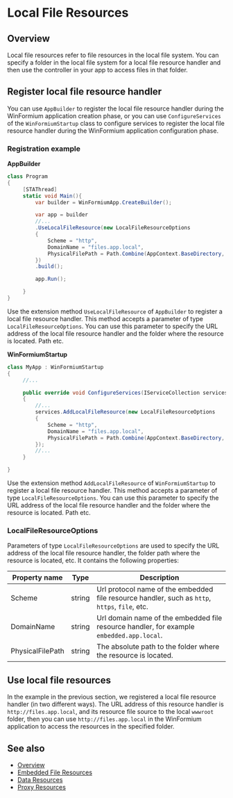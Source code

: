 # Local File Resources

## Overview

Local file resources refer to file resources in the local file system. You can specify a folder in the local file system for a local file resource handler and then use the controller in your app to access files in that folder.

## Register local file resource handler

You can use `AppBuilder` to register the local file resource handler during the WinFormium application creation phase, or you can use `ConfigureServices` of the `WinFormiumStartup` class to configure services to register the local file resource handler during the WinFormium application configuration phase.

### Registration example

**AppBuilder**

```csharp
class Program
{
     [STAThread]
     static void Main(){
         var builder = WinFormiumApp.CreateBuilder();

         var app = builder
         //...
         .UseLocalFileResource(new LocalFileResourceOptions
         {
             Scheme = "http",
             DomainName = "files.app.local",
             PhysicalFilePath = Path.Combine(AppContext.BaseDirectory, "wwwroot")
         })
         .build();

         app.Run();

     }
}
```

Use the extension method `UseLocalFileResource` of `AppBuilder` to register a local file resource handler. This method accepts a parameter of type `LocalFileResourceOptions`. You can use this parameter to specify the URL address of the local file resource handler and the folder where the resource is located. Path etc.

**WinFormiumStartup**

```csharp
class MyApp : WinFormiumStartup
{
     //...

     public override void ConfigureServices(IServiceCollection services)
     {
         //...
         services.AddLocalFileResource(new LocalFileResourceOptions
         {
             Scheme = "http",
             DomainName = "files.app.local",
             PhysicalFilePath = Path.Combine(AppContext.BaseDirectory, "wwwroot")
         });
         //...
     }

}
```

Use the extension method `AddLocalFileResource` of `WinFormiumStartup` to register a local file resource handler. This method accepts a parameter of type `LocalFileResourceOptions`. You can use this parameter to specify the URL address of the local file resource handler and the folder where the resource is located. Path etc.

### LocalFileResourceOptions

Parameters of type `LocalFileResourceOptions` are used to specify the URL address of the local file resource handler, the folder path where the resource is located, etc. It contains the following properties:

| Property name    | Type   | Description                                                                                    |
| ---------------- | ------ | ---------------------------------------------------------------------------------------------- |
| Scheme           | string | Url protocol name of the embedded file resource handler, such as `http`, `https`, `file`, etc. |
| DomainName       | string | Url domain name of the embedded file resource handler, for example `embedded.app.local`.       |
| PhysicalFilePath | string | The absolute path to the folder where the resource is located.                                 |

## Use local file resources

In the example in the previous section, we registered a local file resource handler (in two different ways). The URL address of this resource handler is `http://files.app.local`, and its resource file source to the local `wwwroot` folder, then you can use `http://files.app.local` in the WinFormium application to access the resources in the specified folder.

## See also

- [Overview](./overview.md)
- [Embedded File Resources](./Embedded-Resources.md)
- [Data Resources](./Data-Resources.md)
- [Proxy Resources](./Proxy-Resources.md)
